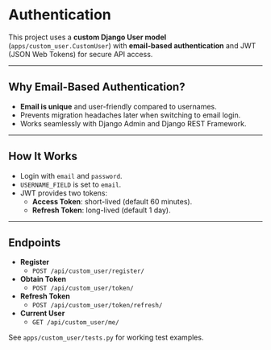 # Authentication

This project uses a **custom Django User model** (`apps/custom_user.CustomUser`) with **email-based authentication**
and JWT (JSON Web Tokens) for secure API access.

---

## Why Email-Based Authentication?

- **Email is unique** and user-friendly compared to usernames.
- Prevents migration headaches later when switching to email login.
- Works seamlessly with Django Admin and Django REST Framework.

---

## How It Works

- Login with `email` and `password`.
- `USERNAME_FIELD` is set to `email`.
- JWT provides two tokens:
    - **Access Token**: short-lived (default 60 minutes).
    - **Refresh Token**: long-lived (default 1 day).

---

## Endpoints

- **Register**
    - `POST /api/custom_user/register/`
- **Obtain Token**
    - `POST /api/custom_user/token/`
- **Refresh Token**
    - `POST /api/custom_user/token/refresh/`
- **Current User**
    - `GET /api/custom_user/me/`

See `apps/custom_user/tests.py` for working test examples.

```
